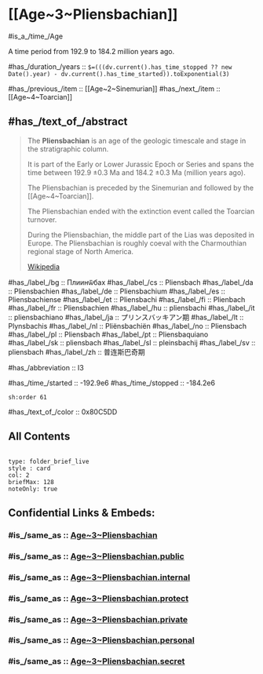 # [[Age~3~Pliensbachian]] 

#is_a_/time_/Age 

A time period from 192.9 to 184.2 million years ago. 

#has_/duration_/years :: `$=(((dv.current().has_time_stopped ?? new Date().year) - dv.current().has_time_started)).toExponential(3)` 

#has_/previous_/item :: [[Age~2~Sinemurian]] 
#has_/next_/item :: [[Age~4~Toarcian]] 

## #has_/text_of_/abstract 


> The **Pliensbachian** is an age of the geologic timescale and stage in the stratigraphic column. 
> 
> It is part of the Early or Lower Jurassic Epoch or Series 
> and spans the time between 192.9 ±0.3 Ma and 184.2 ±0.3 Ma (million years ago). 
> 
> The Pliensbachian is preceded by the Sinemurian and followed by the [[Age~4~Toarcian]]. 
> 
> The Pliensbachian ended with the extinction event called the Toarcian turnover. 
> 
> During the Pliensbachian, the middle part of the Lias was deposited in Europe. 
> The Pliensbachian is roughly coeval with the Charmouthian regional stage of North America.
>
> [Wikipedia](https://en.wikipedia.org/wiki/Pliensbachian)

#has_/label_/bg  :: Плиинѿбах
#has_/label_/cs  :: Pliensbach
#has_/label_/da  :: Pliensbachien
#has_/label_/de  :: Pliensbachium
#has_/label_/es  :: Pliensbachiense
#has_/label_/et  :: Pliensbachi
#has_/label_/fi  :: Plienbach
#has_/label_/fr  :: Pliensbachien
#has_/label_/hu  :: pliensbachi
#has_/label_/it  :: pliensbachiano
#has_/label_/ja  :: プリンスバッキアン期
#has_/label_/lt  :: Plynsbachis
#has_/label_/nl  :: Pliënsbachiën
#has_/label_/no  :: Pliensbach
#has_/label_/pl  :: Pliensbach
#has_/label_/pt  :: Pliensbaquiano
#has_/label_/sk  :: pliensbach
#has_/label_/sl  :: pleinsbachij
#has_/label_/sv  :: pliensbach
#has_/label_/zh  :: 普连斯巴奇期

#has_/abbreviation :: I3

#has_/time_/started :: -192.9e6 
#has_/time_/stopped :: -184.2e6 

    sh:order 61 

#has_/text_of_/color :: 0x80C5DD

## All Contents

```folderv
```

```ccard
type: folder_brief_live
style : card
col: 2
briefMax: 128
noteOnly: true
```


## Confidential Links & Embeds: 

### #is_/same_as :: [Age~3~Pliensbachian](/_Standards/Time-Ages/geo~Eons/Eon~4~Phanerozoic/Era~2~Mesozoic/Period~2~Jurassic/Epoch~1~Early_Jurassic/Age~3~Pliensbachian.md) 

### #is_/same_as :: [Age~3~Pliensbachian.public](/_public/Time-Ages/geo~Eons/Eon~4~Phanerozoic/Era~2~Mesozoic/Period~2~Jurassic/Epoch~1~Early_Jurassic/Age~3~Pliensbachian.public.md) 

### #is_/same_as :: [Age~3~Pliensbachian.internal](/_internal/Time-Ages/geo~Eons/Eon~4~Phanerozoic/Era~2~Mesozoic/Period~2~Jurassic/Epoch~1~Early_Jurassic/Age~3~Pliensbachian.internal.md) 

### #is_/same_as :: [Age~3~Pliensbachian.protect](/_protect/Time-Ages/geo~Eons/Eon~4~Phanerozoic/Era~2~Mesozoic/Period~2~Jurassic/Epoch~1~Early_Jurassic/Age~3~Pliensbachian.protect.md) 

### #is_/same_as :: [Age~3~Pliensbachian.private](/_private/Time-Ages/geo~Eons/Eon~4~Phanerozoic/Era~2~Mesozoic/Period~2~Jurassic/Epoch~1~Early_Jurassic/Age~3~Pliensbachian.private.md) 

### #is_/same_as :: [Age~3~Pliensbachian.personal](/_personal/Time-Ages/geo~Eons/Eon~4~Phanerozoic/Era~2~Mesozoic/Period~2~Jurassic/Epoch~1~Early_Jurassic/Age~3~Pliensbachian.personal.md) 

### #is_/same_as :: [Age~3~Pliensbachian.secret](/_secret/Time-Ages/geo~Eons/Eon~4~Phanerozoic/Era~2~Mesozoic/Period~2~Jurassic/Epoch~1~Early_Jurassic/Age~3~Pliensbachian.secret.md)


